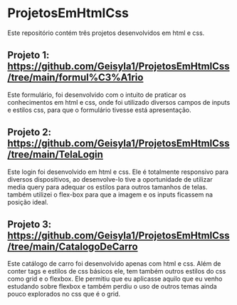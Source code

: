 # ProjetosEmHtmlCss

  Este repositório contém três projetos desenvolvidos em html e css.
 
 ## Projeto 1: https://github.com/Geisyla1/ProjetosEmHtmlCss/tree/main/formul%C3%A1rio
   Este formulário, foi desenvolvido com o intuito de praticar os conhecimentos em html e css, onde foi utilizado diversos campos de inputs e estilos css, para que o formulário tivesse está apresentação.



 ## Projeto 2: https://github.com/Geisyla1/ProjetosEmHtmlCss/tree/main/TelaLogin
   Este login foi desenvolvido em html e css. Ele é totalmente responsivo para diversos dispositivos, ao desenvolve-lo tive a oportunidade de utilizar media query para adequar os estilos para outros tamanhos de telas. também  utilizei o flex-box para que a imagem e os inputs ficassem na posição ideal.      
   
   
## Projeto 3: https://github.com/Geisyla1/ProjetosEmHtmlCss/tree/main/CatalogoDeCarro

  Este catálogo de carro foi desenvolvido apenas com html e css. Além de conter tags e estilos de css básicos ele, 
tem também outros estilos do css como grid e o  flexbox. Ele permitiu que eu aplicasse aquilo que eu venho estudando sobre flexbox e também perdiu o uso de outros temas ainda pouco explorados no css que é o grid.
